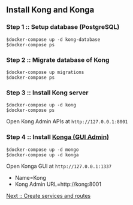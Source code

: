 ## Install Kong and Konga

### Step 1 :: Setup database (PostgreSQL)

```
$docker-compose up -d kong-database
$docker-compose ps
```

### Step 2 :: Migrate database of Kong

```
$docker-compose up migrations
$docker-compose ps
```

### Step 3 :: Install Kong server

```
$docker-compose up -d kong
$docker-compose ps
```

Open Kong Admin APIs at `http://127.0.0.1:8001`

### Step 4 :: Install [Konga (GUI Admin)](https://github.com/pantsel/konga)

```
$docker-compose up -d mongo
$docker-compose up -d konga
```

Open Konga GUI at `http://127.0.0.1:1337`
* Name=Kong
* Kong Admin URL=http://kong:8001

[Next :: Create services and routes](https://github.com/up1/course-imc-devops-5-days/blob/main/api-gateway-with-kong/workshop/02-create-service-and-route.md)
